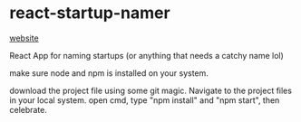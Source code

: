 # react-startup-namer
[website](https://ubiquitous-bombolone-43f3fe.netlify.app/)

React App for naming startups (or anything that needs a catchy name lol)

make sure node and npm is installed on your system. 

download the project file using some git magic. Navigate to the project files in your local system.
open cmd, type "npm install" and "npm start", then
celebrate. 
